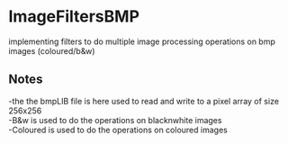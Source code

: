 # ImageFiltersBMP
implementing  filters to do multiple image processing operations on bmp images (coloured/b&amp;w)


## Notes
-the the bmpLIB file is here used to read and write to a pixel array of size 256x256\
-B&w is used to do the operations on blacknwhite images\
-Coloured is used to do the operations on coloured images

